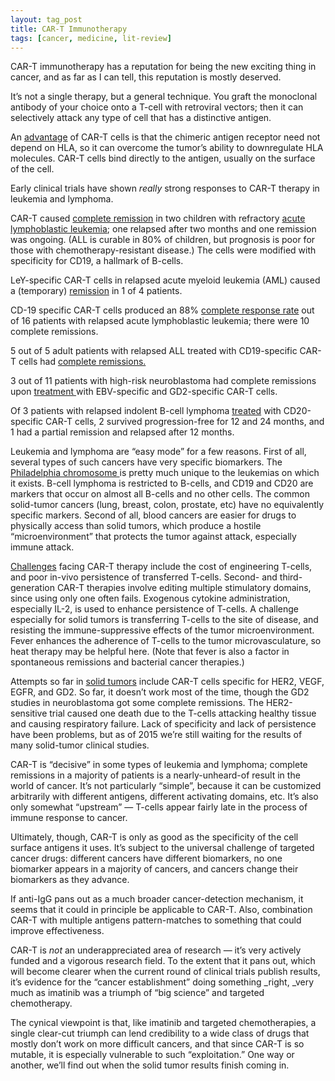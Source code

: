 ```yaml
---
layout: tag_post
title: CAR-T Immunotherapy
tags: [cancer, medicine, lit-review]
---
```


CAR-T immunotherapy has a reputation for being the new exciting thing in cancer, and as far as I can tell, this reputation is mostly deserved.

It’s not a single therapy, but a general technique. You graft the monoclonal antibody of your choice onto a T-cell with retroviral vectors; then it can selectively attack any type of cell that has a distinctive antigen.

An [advantage](http://onlinelibrary.wiley.com/doi/10.1002/jgm.2604/full) of CAR-T cells is that the chimeric antigen receptor need not depend on HLA, so it can overcome the tumor’s ability to downregulate HLA molecules.  CAR-T cells bind directly to the antigen, usually on the surface of the cell.

Early clinical trials have shown _really_ strong responses to CAR-T therapy in leukemia and lymphoma.

CAR-T caused [complete remission](http://www.ncbi.nlm.nih.gov/pmc/articles/PMC4058440/) in two children with refractory [acute lymphoblastic leukemia](http://www.ncbi.nlm.nih.gov/pmc/articles/PMC4058440/); one relapsed after two months and one remission was ongoing.  (ALL is curable in 80% of children, but prognosis is poor for those with chemotherapy-resistant disease.) The cells were modified with specificity for CD19, a hallmark of B-cells.

LeY-specific CAR-T cells in relapsed acute myeloid leukemia (AML) caused a (temporary) [remission](http://www.nature.com/mt/journal/v21/n11/full/mt2013154a.html) in 1 of 4 patients.

CD-19 specific CAR-T cells produced an 88% [complete response rate](http://www.sino-biocan.com/attached/file/2014-09/20140909103536_91109.pdf) out of 16 patients with relapsed acute lymphoblastic leukemia; there were 10 complete remissions.

5 out of 5 adult patients with relapsed ALL treated with CD19-specific CAR-T cells had [complete remissions.](http://www.ncbi.nlm.nih.gov/pmc/articles/PMC3742551/)

3 out of 11 patients with high-risk neuroblastoma had complete remissions upon [treatment ](http://www.bloodjournal.org/content/118/23/6050.short?sso-checked=true)with EBV-specific and GD2-specific CAR-T cells.

Of 3 patients with relapsed indolent B-cell lymphoma [treated](http://www.bloodjournal.org/content/119/17/3940?variant=full-text) with CD20-specific CAR-T cells, 2 survived progression-free for 12 and 24 months, and 1 had a partial remission and relapsed after 12 months.

Leukemia and lymphoma are “easy mode” for a few reasons. First of all, several types of such cancers have very specific biomarkers. The [Philadelphia chromosome ](https://en.wikipedia.org/wiki/Philadelphia_chromosome) is pretty much unique to the leukemias on which it exists. B-cell lymphoma is restricted to B-cells, and CD19 and CD20 are markers that occur on almost all B-cells and no other cells.  The common solid-tumor cancers (lung, breast, colon, prostate, etc) have no equivalently specific markers. Second of all, blood cancers are easier for drugs to physically access than solid tumors, which produce a hostile “microenvironment” that protects the tumor against attack, especially immune attack.

[Challenges](http://www.sciencedirect.com/science/article/pii/S1074761313002860) facing CAR-T therapy include the cost of engineering T-cells, and poor in-vivo persistence of transferred T-cells.  Second- and third-generation CAR-T therapies involve editing multiple stimulatory domains, since using only one often fails.  Exogenous cytokine administration, especially IL-2, is used to enhance persistence of T-cells.  A challenge especially for solid tumors is transferring T-cells to the site of disease, and resisting the immune-suppressive effects of the tumor microenvironment.  Fever enhances the adherence of T-cells to the tumor microvasculature, so heat therapy may be helpful here.  (Note that fever is also a factor in spontaneous remissions and bacterial cancer therapies.)

Attempts so far in [solid tumors](http://www.ncbi.nlm.nih.gov/pmc/articles/PMC4050065/) include CAR-T cells specific for HER2, VEGF, EGFR, and GD2.  So far, it doesn’t work most of the time, though the GD2 studies in neuroblastoma got some complete remissions. The HER2-sensitive trial caused one death due to the T-cells attacking healthy tissue and causing respiratory failure. Lack of specificity and lack of persistence have been problems, but as of 2015 we’re still waiting for the results of many solid-tumor clinical studies.

CAR-T is “decisive” in some types of leukemia and lymphoma; complete remissions in a majority of patients is a nearly-unheard-of result in the world of cancer. It’s not particularly “simple”, because it can be customized arbitrarily with different antigens, different activating domains, etc.  It’s also only somewhat “upstream” — T-cells appear fairly late in the process of immune response to cancer.

Ultimately, though, CAR-T is only as good as the specificity of the cell surface antigens it uses.  It’s subject to the universal challenge of targeted cancer drugs: different cancers have different biomarkers, no one biomarker appears in a majority of cancers, and cancers change their biomarkers as they advance.

If anti-IgG pans out as a much broader cancer-detection mechanism, it seems that it could in principle be applicable to CAR-T.  Also, combination CAR-T with multiple antigens pattern-matches to something that could improve effectiveness.

CAR-T is _not_ an underappreciated area of research — it’s very actively funded and a vigorous research field.  To the extent that it pans out, which will become clearer when the current round of clinical trials publish results, it’s evidence for the “cancer establishment” doing something _right, _very much as imatinib was a triumph of “big science” and targeted chemotherapy.

The cynical viewpoint is that, like imatinib and targeted chemotherapies, a single clear-cut triumph can lend credibility to a wide class of drugs that mostly don’t work on more difficult cancers, and that since CAR-T is so mutable, it is especially vulnerable to such “exploitation.”  One way or another, we’ll find out when the solid tumor results finish coming in.

